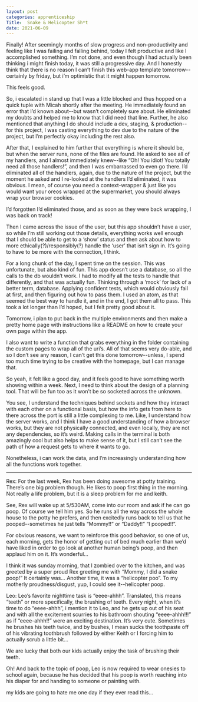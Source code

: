 ```yaml
---
layout: post 
categories: apprenticeship
Title:  Snake & Helicopter Sh*t
date: 2021-06-09
---
```


Finally!  After seemingly months of slow progress and non-productivity and feeling like I was failing and falling behind, today I felt productive and like I accomplished something.  I’m not done, and even though I had actually been thinking i might finish today, it was still a progressive day.  And I honestly think that there is no reason I can’t finish this web-app template tomorrow--certainly by friday, but i’m optimistic that it might happen tomorrow.

This feels good.

So, i escalated in stand up that I was a little blocked and thus hopped on a quick tuple with Micah shortly after the meeting.  He immediately found an error that I’d known about--but wasn’t completely sure about. He eliminated my doubts and helped me to know that I did need that line.  Further, he also mentioned that anything I do should include a dev, staging, & production--for this project, I was casting everything to dev due to the nature of the project, but I’m perfectly okay including the rest also.

After that, I explained to him further that everything is where it should be, but when the server runs, none of the files are found.  He asked to see all of my handlers, and I almost immediately knew--like “Oh!  You idiot!  You totally need all those handlers!”, and then I was embarrassed to even go there.  I’d eliminated all of the handlers, again, due to the nature of the project, but the moment he asked and I re-looked at the handlers I’d eliminated, it was obvious.  I mean, of course you need a context-wrapper & just like you would want your oreos wrapped at the supermarket, you should always wrap your browser cookies.

I’d forgotten I’d eliminated those, and as soon as they were back wrapping, I was back on track!

Then I came across the issue of the user, but this app shouldn’t have a user, so while I’m still working out those details, everything works well enough that I should be able to get to a ‘show’ status and then ask about how to more ethically(?)/responsibly(?) handle the ‘user’ that isn’t sign in.  It’s going to have to be more with the connection, I think.

For a long chunk of the day, I spent time on the session.  This was unfortunate, but also kind of fun.  This app doesn’t use a database, so all the calls to the db wouldn’t work.  I had to modify all the tests to handle that differently, and that was actually fun.  Thinking through a ‘mock’ for lack of a better term, database.  Applying confident tests, which would obviously fail at first, and then figuring out how to pass them.  I used an atom, as that seemed the best way to handle it, and in the end, I got them all to pass.  This took a lot longer than I’d hoped, but I felt pretty good about it.

Tomorrow, i plan to put back in the multiple environments and then make a pretty home page with instructions like a README on how to create your own page within the app.

I also want to write a function that grabs everything in the folder containing the custom pages to wrap all of the uri’s.  All of that seems very do-able, and so I don’t see any reason, I can’t get this done tomorrow--unless, I spend too much time trying to be creative with the homepage, but I can manage that.

So yeah, it felt like a good day, and it feels good to have something worth showing within a week.  Next, I need to think about the design of a planning tool.  That will be fun too as it won’t be so socketed across the unknown.

You see, I understand the techniques behind sockets and how they interact with each other on a functional basis, but how the info gets from here to there across the port is still a little complexing to me.  Like, I understand how the server works, and I think I have a good understanding of how a browser works, but they are not physically connected, and even locally, they are not any dependencies, so it’s weird.  Making calls in the terminal is both amazingly cool but also helps to make sense of it, but I still can’t see the path of how a request gets to where it wants to go.

Nonetheless, i can work the data, and I’m increasingly understanding how all the functions work together.

---

Rex:
For the last week, Rex has been doing awesome at potty training.  There’s one big problem though.  He likes to poop first thing in the morning.  Not really a life problem, but it is a sleep problem for me and keith.

See, Rex will wake up at 5/530AM, come into our room and ask if he can go poop.  Of course we tell him yes.  So he runs all the way across the whole house to the potty he prefers, and then excitedly runs back to tell us that he pooped--sometimes he just tells “Mommy!!” or “Daddy!!” “I pooped!!”.

For obvious reasons, we want to reinforce this good behavior, so one of us, each morning, gets the honor of getting out of bed much earlier than we’d have liked in order to go look at another human being’s poop, and then applaud him on it.  It’s wonderful…

I think it was sunday morning, that I zombied over to the kitchen, and was greeted by a super proud Rex greeting me with “Mommy, I did a snake poop!”  It certainly was…  Another time, it was a “helicopter poo”.  To my motherly proudness/disgust, yup, I could see it--helicopter poop.

Leo:
Leo’s favorite nighttime task is “eeee-ahhh”.  Translated, this means “teeth” or more specifically, the brushing of teeth.  Every night, when it’s time to do “eeee-ahhh”, i mention it to Leo, and he gets up out of his seat and with all the excitement scurries to his bathroom shouting “eeee-ahhh!!!” as if “eeee-ahhh!!” were an exciting destination.  It’s very cute.  Sometimes he brushes his teeth twice, and by bushes, I mean sucks the toothpaste off of his vibrating toothbrush followed by either Keith or I forcing him to actually scrub a little bit…

We are lucky that both our kids actually enjoy the task of brushing their teeth.

Oh!  And back to the topic of poop, Leo is now required to wear onesies to school again, because he has decided that his poop is worth reaching into his diaper for and handing to someone or painting with.


my kids are going to hate me one day if they ever read this...
